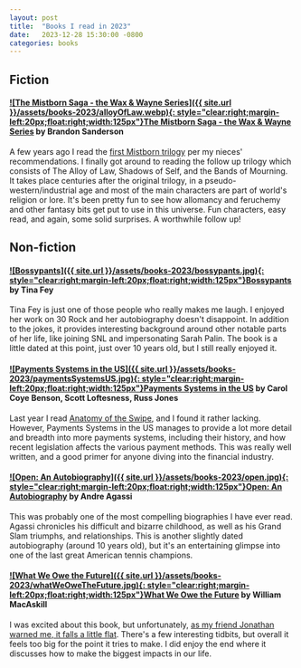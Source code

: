 ```yaml
---
layout: post
title:  "Books I read in 2023"
date:   2023-12-28 15:30:00 -0800
categories: books
---
```


## Fiction



#### [![The Mistborn Saga - the Wax & Wayne Series]({{ site.url }}/assets/books-2023/alloyOfLaw.webp){: style="clear:right;margin-left:20px;float:right;width:125px"}](https://www.amazon.com/dp/B00QOTLDJ8/)[The Mistborn Saga - the Wax & Wayne Series](https://www.amazon.com/dp/B00QOTLDJ8/) by Brandon Sanderson

A few years ago I read the [first Mistborn trilogy](/posts/books-i-read-2020) per my nieces' recommendations. I finally got around to reading the follow up trilogy which consists of The Alloy of Law, Shadows of Self, and the Bands of Mourning. It takes place centuries after the original trilogy, in a pseudo-western/industrial age and most of the main characters are part of world's religion or lore. It's been pretty fun to see how allomancy and feruchemy and other fantasy bits get put to use in this universe. Fun characters, easy read, and again, some solid surprises. A worthwhile follow up!



## Non-fiction

#### [![Bossypants]({{ site.url }}/assets/books-2023/bossypants.jpg){: style="clear:right;margin-left:20px;float:right;width:125px"}](https://www.amazon.com/dp/B011MEKLXS/)[Bossypants](https://www.amazon.com/dp/B011MEKLXS/) by Tina Fey
Tina Fey is just one of those people who really makes me laugh. I enjoyed her work on 30 Rock and her autobiography doesn't disappoint. In addition to the jokes, it provides interesting background around other notable parts of her life, like joining SNL and impersonating Sarah Palin. The book is a little dated at this point, just over 10 years old, but I still really enjoyed it. 

#### [![Payments Systems in the US]({{ site.url }}/assets/books-2023/paymentsSystemsUS.jpg){: style="clear:right;margin-left:20px;float:right;width:125px"}](https://www.amazon.com/dp/0982789742/)[Payments Systems in the US](https://www.amazon.com/dp/0982789742/) by Carol Coye Benson, Scott Loftesness, Russ Jones
Last year I read [Anatomy of the Swipe]({{site.url}}/posts/books-i-read-2022), and I found it rather lacking. However, Payments Systems in the US manages to provide a lot more detail and breadth into more payments systems, including their history, and how recent legislation affects the various payment methods. This was really well written, and a good primer for anyone diving into the financial industry. 

#### [![Open: An Autobiography]({{ site.url }}/assets/books-2023/open.jpg){: style="clear:right;margin-left:20px;float:right;width:125px"}](https://www.amazon.com/dp/0307388409/)[Open: An Autobiography](https://www.amazon.com/dp/0307388409/) by Andre Agassi
This was probably one of the most compelling biographies I have ever read. Agassi chronicles his difficult and bizarre childhood, as well as his Grand Slam triumphs, and relationships. This is another slightly dated autobiography (around 10 years old), but it's an entertaining glimpse into one of the last great American tennis champions.

#### [![What We Owe the Future]({{ site.url }}/assets/books-2023/whatWeOweTheFuture.jpg){: style="clear:right;margin-left:20px;float:right;width:125px"}](https://www.amazon.com/dp/B09N3D7QSQ)[What We Owe the Future](https://www.amazon.com/dp/B09N3D7QSQ) by William MacAskill
I was excited about this book, but unfortunately, [as my friend Jonathan warned me, it falls a little flat](https://twitter.com/jpalardy/status/1608260925559308288?s=20). There's a few interesting tidbits, but overall it feels too big for the point it tries to make. I did enjoy the end where it discusses how to make the biggest impacts in our life.

